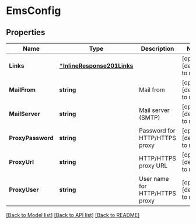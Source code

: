 # EmsConfig

## Properties
Name | Type | Description | Notes
------------ | ------------- | ------------- | -------------
**Links** | [***InlineResponse201Links**](inline_response_201__links.md) |  | [optional] [default to null]
**MailFrom** | **string** | Mail from | [optional] [default to null]
**MailServer** | **string** | Mail server (SMTP) | [optional] [default to null]
**ProxyPassword** | **string** | Password for HTTP/HTTPS proxy | [optional] [default to null]
**ProxyUrl** | **string** | HTTP/HTTPS proxy URL | [optional] [default to null]
**ProxyUser** | **string** | User name for HTTP/HTTPS proxy | [optional] [default to null]

[[Back to Model list]](../README.md#documentation-for-models) [[Back to API list]](../README.md#documentation-for-api-endpoints) [[Back to README]](../README.md)


